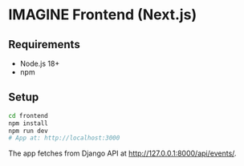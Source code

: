 # IMAGINE Frontend (Next.js)

## Requirements
- Node.js 18+
- npm

## Setup
```bash
cd frontend
npm install
npm run dev
# App at: http://localhost:3000
```

The app fetches from Django API at http://127.0.0.1:8000/api/events/.
